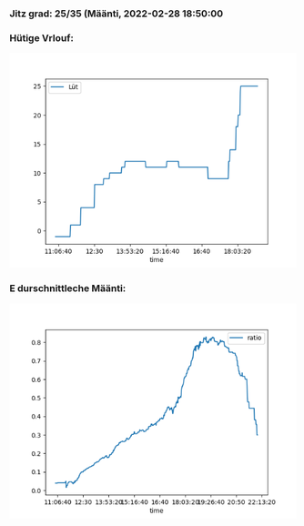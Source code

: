 ### Jitz grad: 25/35 (Määnti, 2022-02-28 18:50:00

### Hütige Vrlouf:
![Graph](Today.png)

### E durschnittleche Määnti:
![Graph](Määnti.png)